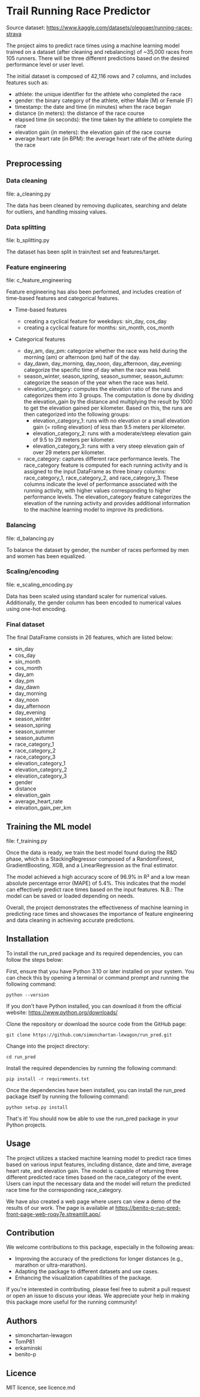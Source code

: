 # Trail Running Race Predictor

Source dataset: https://www.kaggle.com/datasets/olegoaer/running-races-strava

The project aims to predict race times using a machine learning model trained on a dataset (after cleaning and rebalancing) of ~35,000 races from 105 runners. There will be three different predictions based on the desired performance level or user level.

The initial dataset is composed of 42,116 rows and 7 columns, and includes features such as:
- athlete: the unique identifier for the athlete who completed the race
- gender: the binary category of the athlete, either Male (M) or Female (F)
- timestamp: the date and time (in minutes) when the race began
- distance (in meters): the distance of the race course
- elapsed time (in seconds): the time taken by the athlete to complete the race
- elevation gain (in meters): the elevation gain of the race course
- average heart rate (in BPM): the average heart rate of the athlete during the race

## Preprocessing

### Data cleaning

file: a_cleaning.py

The data has been cleaned by removing duplicates, searching and delate for outliers, and handling missing values.

### Data splitting

file: b_splitting.py

The dataset has been split in train/test set and features/target.

### Feature engineering

file: c_feature_engineering

Feature engineering has also been performed, and includes creation of time-based features and categorical features.

- Time-based features
  - creating a cyclical feature for weekdays: sin_day, cos_day
  - creating a cyclical feature for months: sin_month, cos_month

- Categorical features
  - day_am, day_pm: categorize whether the race was held during the morning (am) or afternoon (pm) half of the day.
  - day_dawn, day_morning, day_noon, day_afternoon, day_evening: categorize the specific time of day when the race was held.
  - season_winter, season_spring, season_summer, season_autumn: categorize the season of the year when the race was held.
  - elevation_category: computes the elevation ratio of the runs and categorizes them into 3 groups. The computation is done by dividing the elevation_gain by the distance and multiplying the result by 1000 to get the elevation gained per kilometer. Based on this, the runs are then categorized into the following groups:
    - elevation_category_1: runs with no elevation or a small elevation gain (= rolling elevation) of less than 9.5 meters per kilometer.
    - elevation_category_2: runs with a moderate/steep elevation gain of 9.5 to 29 meters per kilometer.
    - elevation_category_3: runs with a very steep elevation gain of over 29 meters per kilometer.
  - race_category: captures different race performance levels. The race_category feature is computed for each running activity and is assigned to the input DataFrame as three binary columns: race_category_1, race_category_2, and race_category_3. These columns indicate the level of performance associated with the running activity, with higher values corresponding to higher performance levels. The elevation_category feature categorizes the elevation of the running activity and provides additional information to the machine learning model to improve its predictions.

### Balancing

file: d_balancing.py

To balance the dataset by gender, the number of races performed by men and women has been equalized.

### Scaling/encoding

file: e_scaling_encoding.py

Data has been scaled using standard scaler for numerical values.
Additionally, the gender column has been encoded to numerical values using one-hot encoding.

### Final dataset
The final DataFrame consists in 26 features, which are listed below:
- sin_day
- cos_day
- sin_month
- cos_month
- day_am
- day_pm
- day_dawn
- day_morning
- day_noon
- day_afternoon
- day_evening
- season_winter
- season_spring
- season_summer
- season_autumn
- race_category_1
- race_category_2
- race_category_3
- elevation_category_1
- elevation_category_2
- elevation_category_3
- gender
- distance
- elevation_gain
- average_heart_rate
- elevation_gain_per_km

## Training the ML model

file: f_training.py

Once the data is ready, we train the best model found during the R&D phase, which is a StackingRegressor composed of a RandomForest, GradientBoosting, XGB, and a LinearRegression as the final estimator.

The model achieved a high accuracy score of 96.9% in R² and a low mean absolute percentage error (MAPE) of 5.4%. This indicates that the model can effectively predict race times based on the input features.
N.B.: The model can be saved or loaded depending on needs.

Overall, the project demonstrates the effectiveness of machine learning in predicting race times and showcases the importance of feature engineering and data cleaning in achieving accurate predictions.


## Installation

To install the run_pred package and its required dependencies, you can follow the steps below:

First, ensure that you have Python 3.10 or later installed on your system. You can check this by opening a terminal or command prompt and running the following command:
```
python --version
```
If you don't have Python installed, you can download it from the official website: https://www.python.org/downloads/

Clone the repository or download the source code from the GitHub page:
```
git clone https://github.com/simonchartan-lewagon/run_pred.git
```
Change into the project directory:
```
cd run_pred
```
Install the required dependencies by running the following command:
```
pip install -r requirements.txt
```
Once the dependencies have been installed, you can install the run_pred package itself by running the following command:
```
python setup.py install
```
That's it! You should now be able to use the run_pred package in your Python projects.

## Usage

The project utilizes a stacked machine learning model to predict race times based on various input features, including distance, date and time, average heart rate, and elevation gain. The model is capable of returning three different predicted race times based on the race_category of the event. Users can input the necessary data and the model will return the predicted race time for the corresponding race_category.

We have also created a web page where users can view a demo of the results of our work. The page is available at https://benito-p-run-pred-front-page-web-roqy7e.streamlit.app/.

## Contribution

We welcome contributions to this package, especially in the following areas:

- Improving the accuracy of the predictions for longer distances (e.g., marathon or ultra-marathon).
- Adapting the package to different datasets and use cases.
- Enhancing the visualization capabilities of the package.

If you're interested in contributing, please feel free to submit a pull request or open an issue to discuss your ideas. We appreciate your help in making this package more useful for the running community!

## Authors

- simonchartan-lewagon
- TomP81
- erkaminski
- benito-p

## Licence

MIT licence, see licence.md
